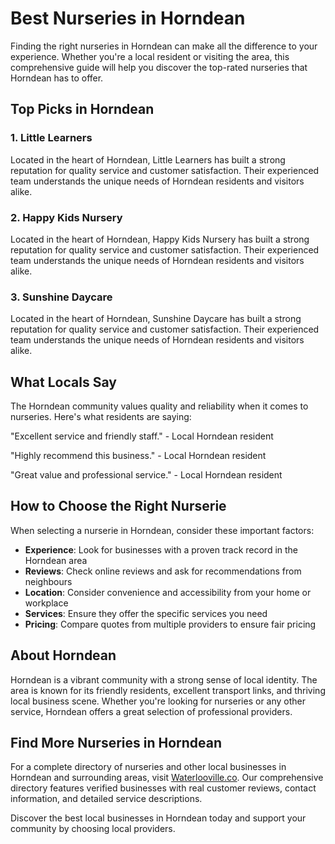 # Best Nurseries in Horndean

Finding the right nurseries in Horndean can make all the difference to your experience. Whether you're a local resident or visiting the area, this comprehensive guide will help you discover the top-rated nurseries that Horndean has to offer.

## Top Picks in Horndean

### 1. Little Learners
Located in the heart of Horndean, Little Learners has built a strong reputation for quality service and customer satisfaction. Their experienced team understands the unique needs of Horndean residents and visitors alike.

### 2. Happy Kids Nursery
Located in the heart of Horndean, Happy Kids Nursery has built a strong reputation for quality service and customer satisfaction. Their experienced team understands the unique needs of Horndean residents and visitors alike.

### 3. Sunshine Daycare
Located in the heart of Horndean, Sunshine Daycare has built a strong reputation for quality service and customer satisfaction. Their experienced team understands the unique needs of Horndean residents and visitors alike.

## What Locals Say

The Horndean community values quality and reliability when it comes to nurseries. Here's what residents are saying:

"Excellent service and friendly staff." - Local Horndean resident

"Highly recommend this business." - Local Horndean resident

"Great value and professional service." - Local Horndean resident

## How to Choose the Right Nurserie

When selecting a nurserie in Horndean, consider these important factors:

- **Experience**: Look for businesses with a proven track record in the Horndean area
- **Reviews**: Check online reviews and ask for recommendations from neighbours
- **Location**: Consider convenience and accessibility from your home or workplace
- **Services**: Ensure they offer the specific services you need
- **Pricing**: Compare quotes from multiple providers to ensure fair pricing

## About Horndean

Horndean is a vibrant community with a strong sense of local identity. The area is known for its friendly residents, excellent transport links, and thriving local business scene. Whether you're looking for nurseries or any other service, Horndean offers a great selection of professional providers.

## Find More Nurseries in Horndean

For a complete directory of nurseries and other local businesses in Horndean and surrounding areas, visit [Waterlooville.co](https://waterlooville.co). Our comprehensive directory features verified businesses with real customer reviews, contact information, and detailed service descriptions.

Discover the best local businesses in Horndean today and support your community by choosing local providers.

